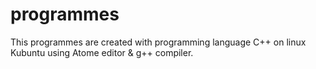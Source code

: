 # programmes

This programmes are created with programming language C++ on linux Kubuntu using Atome editor & g++ compiler.
